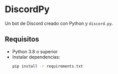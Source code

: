 # DiscordPy
Un bot de Discord creado con Python y `discord.py`.

## Requisitos
- Python 3.8 o superior
- Instalar dependencias:
  ```bash
  pip install -r requirements.txt
